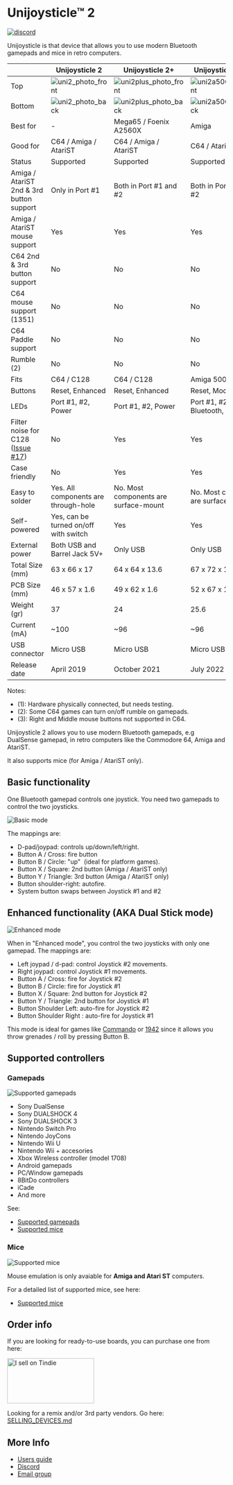 # Unijoysticle™ 2

[![discord](https://img.shields.io/discord/775177861665521725.svg)](https://discord.gg/r5aMn6Cw5q)

Unijoysticle is that device that allows you to use modern Bluetooth gamepads and mice in retro computers.

|   | Unijoysticle 2 | Unijoysticle 2+ | Unijoysticle 2 A500 | Unijoysticle 2 C64 |
| - | -------------- | --------------- | ------------------- | ------------------ |
| Top | ![uni2_photo_front] | ![uni2plus_photo_front] | ![uni2a500_photo_front] | ![uni2c64_photo_front] |
| Bottom  | ![uni2_photo_back] | ![uni2plus_photo_back] | ![uni2a500_photo_back] | ![uni2c64_photo_back] |
| Best for | - | Mega65 / Foenix A2560X | Amiga | C64 / C128 |
| Good for | C64 / Amiga / AtariST | C64 / Amiga / AtariST | C64 / AtariST | Amiga / AtariST |
| Status | Supported | Supported | Supported | Supported |
| Amiga / AtariST 2nd & 3rd button support| Only in Port #1| Both in Port #1 and #2 | Both in Port #1 and #2 | No |
| Amiga / AtariST mouse support | Yes | Yes | Yes | Yes (3) |
| C64 2nd & 3rd button support | No | No | No | Yes |
| C64 mouse support (1351) | No | No | No | Might (1) |
| C64 Paddle support | No | No | No | Might (1) |
| Rumble (2) | No | No | No | Yes |
| Fits | C64 / C128 | C64 / C128 | Amiga 500 / 1200 | C64 / C128 |
| Buttons | Reset, Enhanced | Reset, Enhanced | Reset, Mode,  Swap | Reset, Mode, Swap |
| LEDs | Port #1, #2, Power | Port #1, #2, Power | Port #1, #2, Bluetooth, Power | Port #1, #2, Bluetooth, Power |
| Filter noise for C128 ([Issue #17][issue_17]) | No | Yes | Yes | Yes |
| Case friendly | No | Yes | Yes | Yes |
| Easy to solder | Yes. All components are through-hole | No. Most components are surface-mount | No. Most components are surface-mount | No. Most components are surface-mount |
| Self-powered | Yes, can be turned on/off with switch | Yes | Yes | Yes |
| External power | Both USB and Barrel Jack 5V+ | Only USB | Only USB | Only USB |
| Total Size (mm) | 63 x 66 x 17 | 64 x 64 x 13.6 | 67 x 72 x 13.6 | 72 x 68 x 13.6 |
| PCB Size (mm) | 46 x 57 x 1.6 | 49 x 62 x 1.6 | 52 x 67 x 1.6 | 63 x 60 x 1.6 |
| Weight (gr) | 37 | 24 | 25.6 | 27.1 |
| Current (mA)| ~100 | ~96 | ~96 | ~96 |
| USB connector | Micro USB | Micro USB | Micro USB | Micro USB |
| Release date | April 2019 | October 2021 | July 2022 | March 2023 |

Notes:

- (1): Hardware physically connected, but needs testing.
- (2): Some C64 games can turn on/off rumble on gamepads.
- (3): Right and Middle mouse buttons not supported in C64.

Unijoysticle 2 allows you to use modern Bluetooth gamepads, e.g DualSense gamepad,
in retro computers like the Commodore 64, Amiga and AtariST.

It also supports mice (for Amiga / AtariST only).

[issue_17]: https://gitlab.com/ricardoquesada/unijoysticle2/-/issues/17
[uni2_photo_front]: https://lh3.googleusercontent.com/pw/AM-JKLUphquTBg9JoV-L7wuMtze_aKIJ8LvfokTakuBKSVFClziLWCViggcrlNZtqGUMgv6u6yYpZ_RuE2jdGSn3Q0oYl0jOQzzGcutRt-JiMjLZY_oAvK4LehrawNj_aNbthCJ-VEJzsW3dywhJNekjhTsfNQ=-no
[uni2_photo_back]: https://lh3.googleusercontent.com/pw/AM-JKLXnMbJt7A55lUrtmiuKj4As98He7ZVi6YuPKg8N1sGbw1w5d5TtC8B-ilfoqC5QCKcZG8MFkmHNj5HgVbP8fdHhMBPx2CLgyRhaRmohx0SWF-_wZ57WYCfo7RlH4k7sEmh1txsTvHto2ko0H_0l9aUALg=-no
[uni2plus_photo_front]: https://lh3.googleusercontent.com/pw/AM-JKLWV2Zo912VtOfuM71AluanNXGwVQiAehNEiQ1VL3L7SkWDl-9k0fA6tfza9QpGL52petBfFFFHMb8rh_ybSj17LOQA70IycMDQw6AVqlN8Jp4HDWT8sWcXHIPEQZTxNuQ-RFygKbmVpW2n52wwi5cJgwA=-no
[uni2plus_photo_back]: https://lh3.googleusercontent.com/pw/AM-JKLWs_G63eJRX8WuVVRoKKur8UQ-VcWTNbmkjFumwZYvDRhgjqamVa-X9CROAnoPyK3sHDmfwtqAtJiI1DHiwlINBPCgiEY4yWFYWl8SlHA_QOG7LmVKuOKy1UQa-5dALC2r0FBfhS9He6utE7Kz5nWAXiw=-no
[uni2a500_photo_front]: https://lh3.googleusercontent.com/pw/AM-JKLU1BbKnbuLE7Oa_VOY3AnBjYwNVcAPKJcmYa7WUnCK5gMM1bHZyK3lTZ1Mo0NtS30ogeeSqxySx3Qi2ux3AGOlocQnQe9a87NoiKz5tnmHV_IGf3hPln0qsr8t5yfD5biKKVbGlRJ6vN2IbmI8H2Wg6iw=-no
[uni2a500_photo_back]: https://lh3.googleusercontent.com/pw/AM-JKLXMUngI6ctahY5clP-76UBjUem9L4Eehj4GFsEwUJwtZ3-MuZCV2nOsxiN3Go1PKvoc9sJbLRY8hCZ9TcV4cq5AtcAtscdjH1LiNzltFSgQY4IQEwSiPHfvhjhZCDezhgHKQDrmmA3EGFM7kJ4MKNxtig=-no
[bluepad32-fw]: https://gitlab.com/ricardoquesada/bluepad32
[uni2c64_photo_front]: https://lh3.googleusercontent.com/pw/AMWts8AzoDnIOIiM-50UpjAqY8OgdsM6pzM3BuYWb2ZOg4K_o4TxygtSjuZvrKI92lrl4Qqf8sLT6PtLYsXzDbragTDgoeX4yTpymqoc450FiyjiBT1YHxRbLBtGWgUOQHezXUxKCORs5aOcxPwowfrgR4PcQw=-no
[uni2c64_photo_back]: https://lh3.googleusercontent.com/pw/AMWts8C_vxauz3FAOv8NGAh64LGTExHwCj0N0bX73xsWIeDyR3efFPPUQb3JJQK5S8Qcm9B8bx3r_yio6WWAML1si4u8E9FejXP9DL8vxSCg_TR7rLi5aPiwisQaIptN8hJdfz3Zoh_B4cqiRE9vMi9t50R_gw=-no


## Basic functionality

One Bluetooth gamepad controls one joystick.
You need two gamepads to control the two joysticks.

![Basic mode](https://lh3.googleusercontent.com/pw/AM-JKLW09v8uSrCzB-2ooXXoH-leP2SPqV0-vg6Ym_IFNjwlpQoVELZQguo9oVIl3WhdzG2N-RQTyjH0xV8amFrCSv1XYpcUmgdRKJwGePIeBYQoUtx8JzbZS_c1L3nC3nRmTWdwSolBOnELwMal9qSkSpzfVw=h330-no)

The mappings are:

- D-pad/joypad: controls up/down/left/right.
- Button A / Cross: fire button
- Button B / Circle: "up"  (ideal for platform games).
- Button X / Square: 2nd button (Amiga / AtariST only)
- Button Y / Triangle: 3rd button (Amiga / AtariST only)
- Button shoulder-right: autofire.
- System button swaps between Joystick #1 and #2

## Enhanced functionality (AKA Dual Stick mode)

![Enhanced mode](https://lh3.googleusercontent.com/pw/AM-JKLUC6pvyoJ5v5Zb4HNQwBlbUCCKL5IPrZnrTz9S9P-Pkw1AoWjl48LQBmVagog591bUTDwPFaQorr_J9UtaWRldUpNClSc5ZZvX3DfNI5YQKOOwSIawdGMCHQeYWu-ne6RW_BdvlK10seuz1kvvnElMxaw=h360-no)

When in "Enhanced mode", you control the two joysticks with only one gamepad.
The mappings are:

- Left joypad / d-pad: control Joystick #2 movements.
- Right joypad: control Joystick #1 movements.
- Button A / Cross: fire for Joystick #2
- Button B / Circle: fire for Joystick #1
- Button X / Square: 2nd button for Joystick #2
- Button Y / Triangle: 2nd button for Joystick #1
- Button Shoulder Left: auto-fire for Joystick #2
- Button Shoulder Right : auto-fire for Joystick #1

This mode is ideal for games like [Commando][2] or [1942][3] since it allows you
throw grenades / roll by pressing Button B.

## Supported controllers

### Gamepads
![Supported gamepads](https://lh3.googleusercontent.com/pw/AM-JKLXpmyDvNXZ_LmlmBSYObRZDhwuY6hHXXBzAicFw1YH1QNSgZrpiPWXZMiPNM0ATgrockqGf5bLsI3fWceJtQQEj2_OroHs1SrxsgmS8Rh4XHlnFolchomsTPVC7o5zi4pXGQkhGEFbinoh3-ub_a4lQIw=-no?authuser=0)

- Sony DualSense
- Sony DUALSHOCK 4
- Sony DUALSHOCK 3
- Nintendo Switch Pro
- Nintendo JoyCons
- Nintendo Wii U
- Nintendo Wii + accesories
- Xbox Wireless controller (model 1708)
- Android gamepads
- PC/Window gamepads
- 8BitDo controllers
- iCade
- And more

See:

* [Supported gamepads][gamepads]
* [Supported mice][mice]

[gamepads]: https://gitlab.com/ricardoquesada/unijoysticle2/blob/master/docs/supported_gamepads.md
[mice]: https://gitlab.com/ricardoquesada/bluepad32/blob/develop/docs/supported_mice.md

### Mice

![Supported mice](https://lh3.googleusercontent.com/pw/AM-JKLW1uSIck7GkC2YmalJdDoPwxmnD_NynS7tAiiIsn5N2UQnYtBAMCkZBeR8LMFUe8W4Fqbzo7JW1t7i_77sn-y3wYtw-Xbv3wYGhd4sSejTz3ec1T-HCLOguJ5NJMnv0h9fTlj4Wz2ytlPzXotm__bZW2A=h420-no)

Mouse emulation is only avaiable for **Amiga and Atari ST** computers.

For a detailed list of supported mice, see here:

* [Supported mice][supported_mice]

[supported_mice]:  https://gitlab.com/ricardoquesada/bluepad32/blob/develop/docs/supported_mice.md

## Order info

If you are looking for ready-to-use boards, you can purchase one from here:

<a href="https://www.tindie.com/stores/riq/?ref=offsite_badges&utm_source=sellers_riq&utm_medium=badges&utm_campaign=badge_large"><img src="https://d2ss6ovg47m0r5.cloudfront.net/badges/tindie-larges.png" alt="I sell on Tindie" width="200" height="104"></a>

Looking for a remix and/or 3rd party vendors. Go here: [SELLING_DEVICES.md][selling_devices]

[selling_devices]: SELLING_DEVICES.md

## More Info

- [Users guide][users_guide]
- [Discord][discord]
- [Email group][email_group]

[users_guide]: https://gitlab.com/ricardoquesada/unijoysticle2/blob/master/docs/user_guide.md
[discord]: https://discord.gg/r5aMn6Cw5q
[email_group]: https://groups.google.com/forum/#!forum/unijoysticle

[1]: https://retro.moe/unijoysticle
[2]: https://csdb.dk/release/?id=137173
[3]: https://csdb.dk/release/?id=38140
